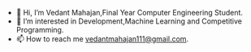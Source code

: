 - 👋 Hi, I’m Vedant Mahajan,Final Year Computer Engineering Student.
- 👀 I’m interested in Development,Machine Learning and Competitive Programming.
- 📫 How to reach me vedantmahajan111@gmail.com.
<!---
vedantm11/vedantm11 is a ✨ special ✨ repository because its `README.md` (this file) appears on your GitHub profile.
You can click the Preview link to take a look at your changes.
--->
